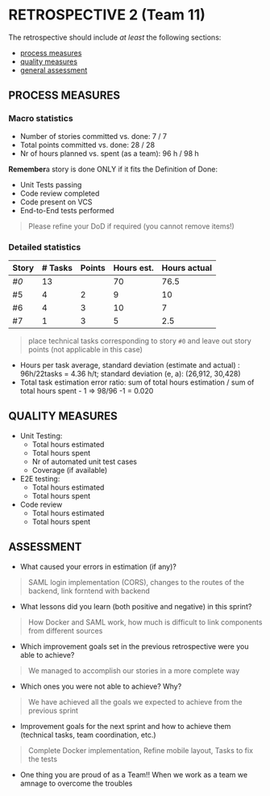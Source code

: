 RETROSPECTIVE 2 (Team 11)
=====================================

The retrospective should include _at least_ the following
sections:

- [process measures](#process-measures)
- [quality measures](#quality-measures)
- [general assessment](#assessment)

## PROCESS MEASURES 

### Macro statistics

- Number of stories committed vs. done: 7 / 7 
- Total points committed vs. done: 28 / 28
- Nr of hours planned vs. spent (as a team): 96 h / 98 h

**Remember**a story is done ONLY if it fits the Definition of Done:
 
- Unit Tests passing
- Code review completed
- Code present on VCS
- End-to-End tests performed

> Please refine your DoD if required (you cannot remove items!) 

### Detailed statistics

| Story  | # Tasks | Points | Hours est. | Hours actual |
|--------|---------|--------|------------|--------------|
| _#0_   |    13     |       |     70       |     76.5         |
| #5      |     4    |   2     |    9        |     10         |
| #6      |     4    |    3    |    10        |     7         |
| #7      |     1    |    3    |     5       |       2.5       |

> place technical tasks corresponding to story `#0` and leave out story points (not applicable in this case)

- Hours per task average, standard deviation (estimate and actual) : 96h/22tasks = 4.36 h/t; standard deviation (e, a): (26,912, 30,428)
- Total task estimation error ratio: sum of total hours estimation / sum of total hours spent - 1 => 98/96 -1 = 0.020

  
## QUALITY MEASURES 

- Unit Testing:
  - Total hours estimated
  - Total hours spent
  - Nr of automated unit test cases 
  - Coverage (if available)
- E2E testing:
  - Total hours estimated
  - Total hours spent
- Code review 
  - Total hours estimated 
  - Total hours spent
  


## ASSESSMENT

- What caused your errors in estimation (if any)?
> SAML login implementation (CORS), changes to the routes of the backend, link forntend with backend
- What lessons did you learn (both positive and negative) in this sprint?
> How Docker and  SAML work, how much is difficult to link components from different sources 
- Which improvement goals set in the previous retrospective were you able to achieve?
> We managed to accomplish our stories in a more complete way
- Which ones you were not able to achieve? Why?
> We have achieved all the goals we expected to achieve from the previous sprint
- Improvement goals for the next sprint and how to achieve them (technical tasks, team coordination, etc.)
>Complete Docker implementation,
Refine mobile layout,
Tasks to fix the tests

- One thing you are proud of as a Team!!
When we work as a team we amnage to overcome the troubles
